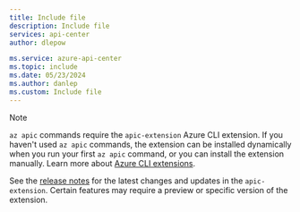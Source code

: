 ```yaml
---
title: Include file
description: Include file
services: api-center
author: dlepow

ms.service: azure-api-center
ms.topic: include
ms.date: 05/23/2024
ms.author: danlep
ms.custom: Include file
---
```


> [!NOTE]
> `az apic` commands require the `apic-extension` Azure CLI extension. If you haven't used `az apic` commands, the extension can be installed dynamically when you run your first `az apic` command, or you can install the extension manually. Learn more about [Azure CLI extensions](/cli/azure/azure-cli-extensions-overview).
>
> See the [release notes](https://github.com/Azure/azure-cli-extensions/blob/main/src/apic-extension/HISTORY.rst) for the latest changes and updates in the `apic-extension`. Certain features may require a preview or specific version of the extension.

